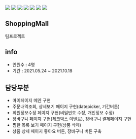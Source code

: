 <img src="https://img.shields.io/badge/Spring-6DB33F?style=flat-square&logo=Spring&logoColor=white"/></a> 
<img src="https://img.shields.io/badge/Apache Tomcat-F8DC75?style=flat-square&logo=Apache Tomcat&logoColor=white"/></a> 
<img src="https://img.shields.io/badge/Bootstrap-7952B3?style=flat-square&logo=Bootstrap&logoColor=white"/></a> 
<img src="https://img.shields.io/badge/Java-007396?style=flat-square&logo=Java&logoColor=white"/></a> 
<img src="https://img.shields.io/badge/jQuery-0769AD?style=flat-square&logo=jQuery&logoColor=white"/></a> 
<img src="https://img.shields.io/badge/JavaScript-F7DF1E?style=flat-square&logo=JavaScript&logoColor=white"/></a> 
<img src="https://img.shields.io/badge/MySql-4479A1?style=flat-square&logo=MySQL&logoColor=white"/></a> 
## ShoppingMall
팀프로젝트
## info
- 인원수 : 4명
- 기간 : 2021.05.24 ~ 2021.10.18
## 담당부분
- 마이페이지 메인 구현
- 주문내역조회, 상세보기 페이지 구현(datepicker, 기간버튼)
- 회원정보수정 페이지 구현(비밀번호 수정, 개인정보 수정)
- 장바구니 페이지 구현(체크박스 이벤트), 장바구니 결제페이지 구현
- 찜한 목록 보기 페이지 구현(상품 삭제)
- 상품 상세 페이지 좋아요 버튼, 장바구니 버튼 구축
